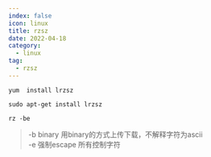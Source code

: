 ```yaml
---
index: false
icon: linux
title: rzsz
date: 2022-04-18
category:
  - linux
tag:
  - rzsz
---
```


```shell
yum  install lrzsz

sudo apt-get install lrzsz
```


```shell
rz -be
```
> -b binary 用binary的方式上传下载，不解释字符为ascii  
> -e 强制escape 所有控制字符